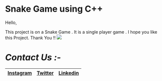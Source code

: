 # Snake Game using C++

Hello, 

This project is on a Snake Game . It is a single player game . I hope you like this Project. Thank You !!
![](images/Capture.PNG)
# *Contact Us :-*


|[Instagram](https://instagram.com/universal_coder)|[Twitter](https://twitter.com/LondheAaryan)|[Linkedin](https://www.linkedin.com/in/aaryan-r-londhe-0a1809179/)|
|-|-|-|

